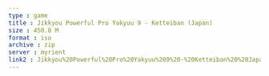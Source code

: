 ```yaml
---
type : game
title : Jikkyou Powerful Pro Yakyuu 9 - Ketteiban (Japan)
size : 450.8 M
format : iso
archive : zip
server : myrient
link2 : Jikkyou%20Powerful%20Pro%20Yakyuu%209%20-%20Ketteiban%20%28Japan%29
---
```


